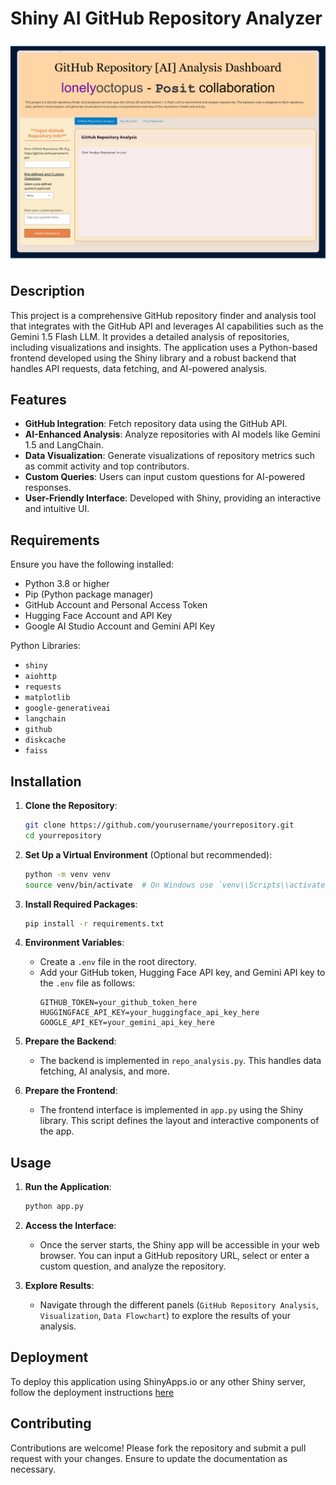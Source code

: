 # Shiny AI GitHub Repository Analyzer

<p align="center">
  <img src="https://github.com/JJKingpro/GithubShiny/blob/main/julianng.shinyapps.io_git-repo-analyzer_.png" title="Screenshot">
</p>

## Description

This project is a comprehensive GitHub repository finder and analysis tool that integrates with the GitHub API and leverages AI capabilities such as the Gemini 1.5 Flash LLM. It provides a detailed analysis of repositories, including visualizations and insights. The application uses a Python-based frontend developed using the Shiny library and a robust backend that handles API requests, data fetching, and AI-powered analysis.

## Features

- **GitHub Integration**: Fetch repository data using the GitHub API.
- **AI-Enhanced Analysis**: Analyze repositories with AI models like Gemini 1.5 and LangChain.
- **Data Visualization**: Generate visualizations of repository metrics such as commit activity and top contributors.
- **Custom Queries**: Users can input custom questions for AI-powered responses.
- **User-Friendly Interface**: Developed with Shiny, providing an interactive and intuitive UI.

## Requirements

Ensure you have the following installed:

- Python 3.8 or higher
- Pip (Python package manager)
- GitHub Account and Personal Access Token
- Hugging Face Account and API Key
- Google AI Studio Account and Gemini API Key

Python Libraries:

- `shiny`
- `aiohttp`
- `requests`
- `matplotlib`
- `google-generativeai`
- `langchain`
- `github`
- `diskcache`
- `faiss`

## Installation

1. **Clone the Repository**:
    ```bash
    git clone https://github.com/yourusername/yourrepository.git
    cd yourrepository
    ```

2. **Set Up a Virtual Environment** (Optional but recommended):
    ```bash
    python -m venv venv
    source venv/bin/activate  # On Windows use `venv\\Scripts\\activate`
    ```

3. **Install Required Packages**:
    ```bash
    pip install -r requirements.txt
    ```

4. **Environment Variables**:
    - Create a `.env` file in the root directory.
    - Add your GitHub token, Hugging Face API key, and Gemini API key to the `.env` file as follows:
      ```
      GITHUB_TOKEN=your_github_token_here
      HUGGINGFACE_API_KEY=your_huggingface_api_key_here
      GOOGLE_API_KEY=your_gemini_api_key_here
      ```

5. **Prepare the Backend**:
    - The backend is implemented in `repo_analysis.py`. This handles data fetching, AI analysis, and more.

6. **Prepare the Frontend**:
    - The frontend interface is implemented in `app.py` using the Shiny library. This script defines the layout and interactive components of the app.

## Usage

1. **Run the Application**:
    ```bash
    python app.py
    ```

2. **Access the Interface**:
    - Once the server starts, the Shiny app will be accessible in your web browser. You can input a GitHub repository URL, select or enter a custom question, and analyze the repository.

3. **Explore Results**:
    - Navigate through the different panels (`GitHub Repository Analysis`, `Visualization`, `Data Flowchart`) to explore the results of your analysis.

## Deployment

To deploy this application using ShinyApps.io or any other Shiny server, follow the deployment instructions [here](https://shiny.posit.co/py/docs/deploy.html)

## Contributing

Contributions are welcome! Please fork the repository and submit a pull request with your changes. Ensure to update the documentation as necessary.
